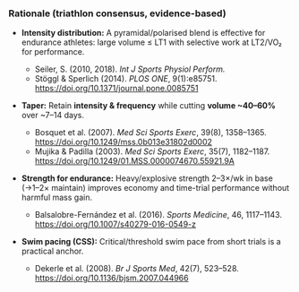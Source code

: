 ### Rationale (triathlon consensus, evidence-based)

- **Intensity distribution:** A pyramidal/polarised blend is effective for endurance athletes: large volume ≤ LT1 with selective work at LT2/VO₂ for performance.
  - Seiler, S. (2010, 2018). *Int J Sports Physiol Perform.*
  - Stöggl & Sperlich (2014). *PLOS ONE*, 9(1):e85751. https://doi.org/10.1371/journal.pone.0085751

- **Taper:** Retain **intensity & frequency** while cutting **volume ~40–60%** over ~7–14 days.
  - Bosquet et al. (2007). *Med Sci Sports Exerc*, 39(8), 1358–1365. https://doi.org/10.1249/mss.0b013e31802d0002
  - Mujika & Padilla (2003). *Med Sci Sports Exerc*, 35(7), 1182–1187. https://doi.org/10.1249/01.MSS.0000074670.55921.9A

- **Strength for endurance:** Heavy/explosive strength 2–3×/wk in base (→1–2× maintain) improves economy and time-trial performance without harmful mass gain.
  - Balsalobre-Fernández et al. (2016). *Sports Medicine*, 46, 1117–1143. https://doi.org/10.1007/s40279-016-0549-z

- **Swim pacing (CSS):** Critical/threshold swim pace from short trials is a practical anchor.
  - Dekerle et al. (2008). *Br J Sports Med*, 42(7), 523–528. https://doi.org/10.1136/bjsm.2007.044966
